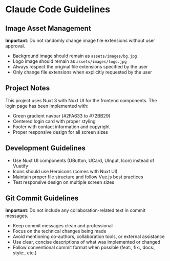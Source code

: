 # Claude Code Guidelines

## Image Asset Management

**Important**: Do not randomly change image file extensions without user approval.

- Background image should remain as `assets/images/bg.jpg`
- Logo image should remain as `assets/images/logo.jpg`
- Always respect the original file extensions specified by the user
- Only change file extensions when explicitly requested by the user

## Project Notes

This project uses Nuxt 3 with Nuxt UI for the frontend components. The login page has been implemented with:

- Green gradient navbar (#2FA633 to #72BB29)
- Centered login card with proper styling
- Footer with contact information and copyright
- Proper responsive design for all screen sizes

## Development Guidelines

- Use Nuxt UI components (UButton, UCard, UInput, Icon) instead of Vuetify
- Icons should use Heroicons (comes with Nuxt UI)
- Maintain proper file structure and follow Vue.js best practices
- Test responsive design on multiple screen sizes

## Git Commit Guidelines

**Important**: Do not include any collaboration-related text in commit messages.

- Keep commit messages clean and professional
- Focus on the technical changes being made
- Avoid mentioning co-authors, collaboration tools, or external assistance
- Use clear, concise descriptions of what was implemented or changed
- Follow conventional commit format when possible (feat:, fix:, docs:, style:, etc.)